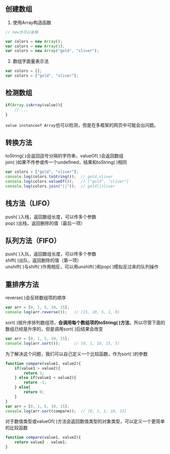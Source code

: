 ## 创建数组
1. 使用Array构造函数  
``` javascript
// new也可以省略

var colors = new Array();
var colors = new Array(3);
var colors = new Array("gold", "sliver");
```
2. 数组字面量表示法
``` javascript
var colors = [];
var colors = ["gold", "sliver"];
```
## 检测数组
``` javascript
if(Array.isArray(value)){
    // ...
}
```
`value instanceof Array`也可以检测，但是在多框架的网页中可能会出问题。
## 转换方法
toString( )会返回逗号分隔的字符串，valueOf( )会返回数组  
join( )如果不传参或传一个undefined，结果和toString( )相同
``` javascript
var colors = ["gold", "sliver"];
console.log(colors.toString());  // gold,sliver
console.log(colors.valueOf());   // ["gold", "sliver"]
console.log(colors.join("||"));  // gold||sliver
```
## 栈方法（LIFO）
push( )入栈，返回数组长度，可以传多个参数  
pop( )出栈，返回删除的值（最后一项）
## 队列方法（FIFO）
push( )入队，返回数组长度，可以传多个参数  
shift( )出队，返回删除的值（第一项）  
unshift( )与shift( )作用相反，可以用unshift( )和pop( )模拟反过来的队列操作
## 重排序方法
reverse( )会反转数组项的顺序
``` javascript
var arr = [0, 1, 5, 10, 15];
console.log(arr.reverse());   // [15, 10, 5, 1, 0]
```
sort( )按升序排列数组项，__会调用每个数组项的toString( )方法__，所以尽管下面的数组已经是升序的，但是调用sort( )后结果会改变
``` javascript
var arr = [0, 1, 5, 10, 15];
console.log(arr.sort());      // [0, 1, 10, 15, 5]
```
为了解决这个问题，我们可以自己定义一个比较函数，作为sort( )的参数
``` javascript
function compare(value1, value2){
    if(value1 > value2){
        return 1;
    } else if(value1 < value2){
        return -1;
    } else{
        return 0;
    }
}
var arr = [0, 1, 5, 10, 15];
console.log(arr.sort(compare));  // [0, 1, 5, 10, 15]
```
对于数值类型或valueOf( )方法会返回数值类型的对象类型，可以定义一个更简单的比较函数
``` javascript
function compare(value1, value2){
    return value2 - value1;
}
```
